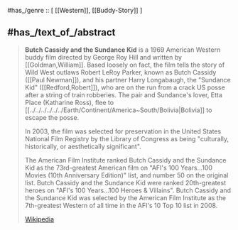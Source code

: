 ﻿---
aliases:
- "Butch Cassidy and the Sundance Kid"
---

#has_/genre :: [ [[Western]], [[Buddy-Story]] ]


## #has_/text_of_/abstract 

> **Butch Cassidy and the Sundance Kid** is a 1969 American Western buddy film 
> directed by George Roy Hill and written by [[Goldman,William]]. 
> Based loosely on fact, the film tells the story of Wild West outlaws 
> Robert LeRoy Parker, known as Butch Cassidy ([[Paul Newman]]), 
> and his partner Harry Longabaugh, the "Sundance Kid" ([[Redford,Robert]]), 
> who are on the run from a crack US posse after a string of train robberies. 
> The pair and Sundance's lover, Etta Place (Katharine Ross), flee to [[../../../../../../Earth/Continent/America~South/Bolivia|Bolivia]] to escape the posse.
>
> In 2003, the film was selected for preservation in the United States National Film Registry 
> by the Library of Congress as being "culturally, historically, or aesthetically significant". 
> 
> The American Film Institute ranked Butch Cassidy and the Sundance Kid as the 73rd-greatest American film on "AFI's 100 Years...100 Movies (10th Anniversary Edition)" list, 
> and number 50 on the original list. 
> Butch Cassidy and the Sundance Kid were ranked 20th-greatest heroes on "AFI's 100 Years...100 Heroes & Villains". 
> Butch Cassidy and the Sundance Kid was selected by the American Film Institute 
> as the 7th-greatest Western of all time in the AFI's 10 Top 10 list in 2008.
>
> [Wikipedia](https://en.wikipedia.org/wiki/Butch%20Cassidy%20and%20the%20Sundance%20Kid) 

